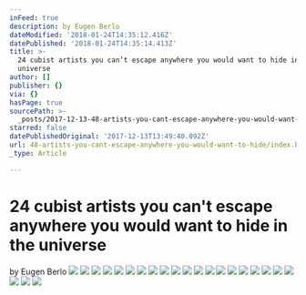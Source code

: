```yaml
---
inFeed: true
description: by Eugen Berlo
dateModified: '2018-01-24T14:35:12.416Z'
datePublished: '2018-01-24T14:35:14.413Z'
title: >-
  24 cubist artists you can’t escape anywhere you would want to hide in the
  universe
author: []
publisher: {}
via: {}
hasPage: true
sourcePath: >-
  _posts/2017-12-13-48-artists-you-cant-escape-anywhere-you-would-want-to-hide.md
starred: false
datePublishedOriginal: '2017-12-13T13:49:40.092Z'
url: 48-artists-you-cant-escape-anywhere-you-would-want-to-hide/index.html
_type: Article

---
```

# 24 cubist artists you can't escape anywhere you would want to hide in the universe

by Eugen Berlo
![](https://the-grid-user-content.s3-us-west-2.amazonaws.com/7d276f47-80df-4861-9f08-5830f5df7e72.jpg)
![](https://the-grid-user-content.s3-us-west-2.amazonaws.com/055616b6-7d90-4f3a-b32f-d127ffdeb646.jpg)
![](https://the-grid-user-content.s3-us-west-2.amazonaws.com/853d26b7-cd5e-4ef0-90f2-e2de67a7ca3a.jpg)
![](https://the-grid-user-content.s3-us-west-2.amazonaws.com/f419c8f8-be5c-4678-90c5-26d213abdea5.jpg)
![](https://the-grid-user-content.s3-us-west-2.amazonaws.com/4aa9e043-4019-40dc-a62e-dc64a7333b5e.jpg)
![](https://the-grid-user-content.s3-us-west-2.amazonaws.com/c867a70d-1964-493d-b7d4-7de34710628c.jpg)
![](https://the-grid-user-content.s3-us-west-2.amazonaws.com/4d8bc8fa-d990-4231-8a8a-fb980a3e67a7.jpg)
![](https://the-grid-user-content.s3-us-west-2.amazonaws.com/eb05857a-dfd4-4904-aaf8-804552597c8d.png)
![](https://the-grid-user-content.s3-us-west-2.amazonaws.com/7be266c1-da9d-4da9-9b69-1a945432311f.jpg)
![](https://the-grid-user-content.s3-us-west-2.amazonaws.com/0f96d7a2-f124-45d0-a77d-c82ae67ae31f.jpg)
![](https://the-grid-user-content.s3-us-west-2.amazonaws.com/0ed0d560-f3dd-4a31-8695-1527b04292b1.jpg)
![](https://the-grid-user-content.s3-us-west-2.amazonaws.com/245f3df6-a6b4-4eb8-94d2-bd7b5ee05d0c.jpg)
![](https://the-grid-user-content.s3-us-west-2.amazonaws.com/d13d77af-b203-4a2a-9a1c-1a215083e453.jpg)
![](https://the-grid-user-content.s3-us-west-2.amazonaws.com/ad5c27fe-ad19-4b61-8c78-29abffc1ff89.jpg)
![](https://the-grid-user-content.s3-us-west-2.amazonaws.com/38c469da-f110-43e0-b62e-9b93362b579b.jpg)
![](https://the-grid-user-content.s3-us-west-2.amazonaws.com/c528f7d8-186f-4155-838c-e01d3a52582e.jpg)
![](https://the-grid-user-content.s3-us-west-2.amazonaws.com/634e9c94-f61c-4c0b-8ad9-08254bfdf2b1.jpg)
![](https://the-grid-user-content.s3-us-west-2.amazonaws.com/a5c5e5a4-6e07-4461-a606-bdefd0937158.jpg)
![](https://the-grid-user-content.s3-us-west-2.amazonaws.com/9e7aafa3-021f-475d-aa83-e50aa78e246d.jpg)
![](https://the-grid-user-content.s3-us-west-2.amazonaws.com/2b6a6d9d-3d64-406f-85cf-2f80b06a00ae.jpg)
![](https://the-grid-user-content.s3-us-west-2.amazonaws.com/d0202a67-cd30-419a-813e-5ddfb740f739.jpg)
![](https://the-grid-user-content.s3-us-west-2.amazonaws.com/fde231d0-22ab-42ff-a85a-d708639c865c.jpg)
![](https://the-grid-user-content.s3-us-west-2.amazonaws.com/a9475d65-6f23-4971-8b35-86108f9102d5.jpg)